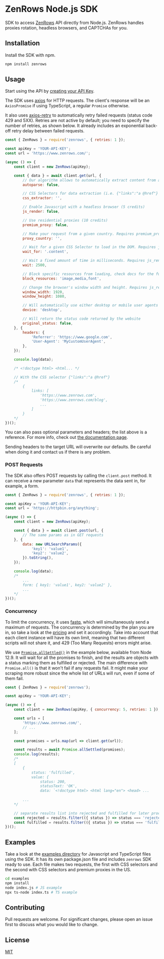 # ZenRows Node.js SDK
SDK to access [ZenRows](https://www.zenrows.com/) API directly from Node.js. ZenRows handles proxies rotation, headless browsers, and CAPTCHAs for you.

## Installation
Install the SDK with npm.

```bash
npm install zenrows
```

## Usage
Start using the API by [creating your API Key](https://app.zenrows.com/register?p=free).

The SDK uses [axios](https://axios-http.com/) for HTTP requests. The client's response will be an `AxiosPromise` if using TypeScript, a regular `Promise` otherwise.

It also uses [axios-retry](https://github.com/softonic/axios-retry) to automatically retry failed requests (status code 429 and 5XX). Retries are not active by default; you need to specify the number of retries, as shown below. It already includes an exponential back-off retry delay between failed requests.

```javascript
const { ZenRows } = require('zenrows', { retries: 1 });

const apiKey = 'YOUR-API-KEY';
const url = 'https://www.zenrows.com/';

(async () => {
    const client = new ZenRows(apiKey);

    const { data } = await client.get(url, {
        // Our algorithm allows to automatically extract content from any website
        autoparse: false,

        // CSS Selectors for data extraction (i.e. {"links":"a @href"} to get href attributes from links)
        css_extractor: '',

        // Enable Javascript with a headless browser (5 credits)
        js_render: false,

        // Use residential proxies (10 credits)
        premium_proxy: false,

        // Make your request from a given country. Requires premium_proxy
        proxy_country: '',

        // Wait for a given CSS Selector to load in the DOM. Requires js_render
        wait_for: '.content',

        // Wait a fixed amount of time in milliseconds. Requires js_render
        wait: 2500,

        // Block specific resources from loading, check docs for the full list. Requires js_render
        block_resources: 'image,media,font',

        // Change the browser's window width and height. Requires js_render
        window_width: 1920,
        window_height: 1080,

        // Will automatically use either desktop or mobile user agents in the headers
        device: 'desktop',

        // Will return the status code returned by the website
        original_status: false,
    }, {
        headers: {
            'Referrer': 'https://www.google.com',
            'User-Agent': 'MyCustomUserAgent',
        },
    });

    console.log(data);

    /* <!doctype html> <html... */

    // With the CSS selector {"links":"a @href"}
    /*
        {
            links: [
                'https://www.zenrows.com',
                'https://www.zenrows.com/blog',
                ...
            ]
        }
    */
})();
```

You can also pass optional parameters and headers; the list above is a reference. For more info, check out [the documentation page](https://www.zenrows.com/documentation).

Sending headers to the target URL will overwrite our defaults. Be careful when doing it and contact us if there is any problem.

### POST Requests

The SDK also offers POST requests by calling the `client.post` method. It can receive a new parameter `data` that represents the data sent in, for example, a form. 

```javascript
const { ZenRows } = require('zenrows', { retries: 1 });

const apiKey = 'YOUR-API-KEY';
const url = 'https://httpbin.org/anything';

(async () => {
    const client = new ZenRows(apiKey);

    const { data } = await client.post(url, {
        // The same params as in GET requests
    }, {
        data: new URLSearchParams({
            'key1': 'value1',
            'key2': 'value2',
        }).toString(),
    });

    console.log(data);
    /*
        ...
        form: { key1: 'value1', key2: 'value2' },
        ...
    */
})();
```

### Concurrency

To limit the concurrency, it uses [fastq](https://github.com/mcollina/fastq), which will simultaneously send a maximum of requests. The concurrency is determined by the plan you are in, so take a look at the [pricing](https://www.zenrows.com/pricing) and set it accordingly. Take into account that each client instance will have its own limit, meaning that two different scripts will not share it, and 429 (Too Many Requests) errors might arise.

We use [`Promise.allSettled()`](https://developer.mozilla.org/en-US/docs/Web/JavaScript/Reference/Global_Objects/Promise/allSettled) in the example below, available from Node 12.9. It will wait for all the promises to finish, and the results are objects with a status marking them as fulfilled or rejected. The main difference with `Promise.all()` is that it won't fail if any requests fail. It might make your scraping more robust since the whole list of URLs will run, even if some of them fail.

```javascript
const { ZenRows } = require('zenrows');

const apiKey = 'YOUR-API-KEY';

(async () => {
    const client = new ZenRows(apiKey, { concurrency: 5, retries: 1 });

    const urls = [
        'https://www.zenrows.com/',
        // ...
    ];

    const promises = urls.map(url => client.get(url));

    const results = await Promise.allSettled(promises);
    console.log(results);
    /*
    [
        {
            status: 'fulfilled',
            value: {
                status: 200,
                statusText: 'OK',
                data: `<!doctype html> <html lang="en"> <head> ...
            
        ...
    */

    // separate results list into rejected and fulfilled for later processing
    const rejected = results.filter(({ status }) => status === 'rejected');
    const fulfilled = results.filter(({ status }) => status === 'fulfilled');
})();
```
## Examples

Take a look at the [examples directory](./examples) for Javascript and TypeScript files using the SDK.
It has its own package.json file and includes `zenrows` SDK ready to use.
Each file makes two requests, the first with CSS selectors and the second with CSS selectors and premium proxies in the US.

```bash
cd examples
npm install
node index.js # JS example
npx ts-node index.ts # TS example
```

## Contributing
Pull requests are welcome. For significant changes, please open an issue first to discuss what you would like to change.

## License
[MIT](./LICENSE)
